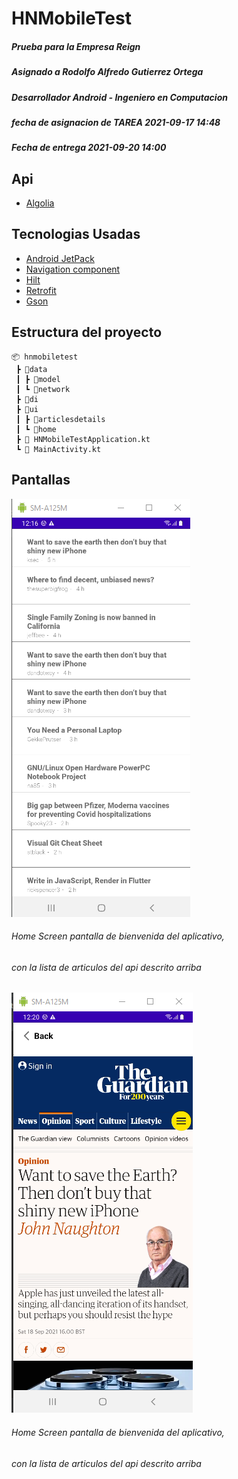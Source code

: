 # HNMobileTest

##### Prueba para la Empresa Reign
##### Asignado a Rodolfo Alfredo Gutierrez Ortega
##### Desarrollador Android - Ingeniero en Computacion
##### fecha de asignacion de TAREA 2021-09-17 14:48
##### Fecha de entrega 2021-09-20 14:00

## Api

* [Algolia](https://hn.algolia.com/api/v1/search_by_date?query=mobile)

## Tecnologias Usadas

* [Android JetPack](https://developer.android.com/jetpack?hl=es)
* [Navigation component](https://developer.android.com/guide/navigation/navigation-getting-started)
* [Hilt](https://developer.android.com/training/dependency-injection/hilt-android?hl=es-419)
* [Retrofit](https://square.github.io/retrofit/)
* [Gson](https://github.com/google/gson)

## Estructura del proyecto

```batch
📦 hnmobiletest
 ┣ 📂data
 ┃ ┣ 📂model
 ┃ ┗ 📂network
 ┣ 📂di
 ┣ 📂ui
 ┃ ┣ 📂articlesdetails
 ┃ ┗ 📂home
 ┣ 📜 HNMobileTestApplication.kt
 ┗ 📜 MainActivity.kt
```

## Pantallas

![Home Screen](/screen/home.png)

###### Home Screen pantalla de bienvenida del aplicativo,
###### con la lista de articulos del api descrito arriba


![WebView Screen](/screen/webview.png)

###### Home Screen pantalla de bienvenida del aplicativo,
###### con la lista de articulos del api descrito arriba


